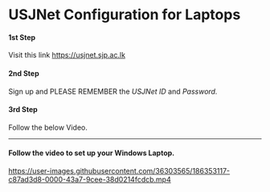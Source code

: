 # USJNet Configuration for Laptops

#### 1st Step
Visit this link https://usjnet.sjp.ac.lk

#### 2nd Step
Sign up and PLEASE REMEMBER the *USJNet ID* and *Password.*

#### 3rd Step
Follow the below Video.

------------

#### Follow the video to set up your Windows Laptop.

https://user-images.githubusercontent.com/36303565/186353117-c87ad3d8-0000-43a7-9cee-38d0214fcdcb.mp4



